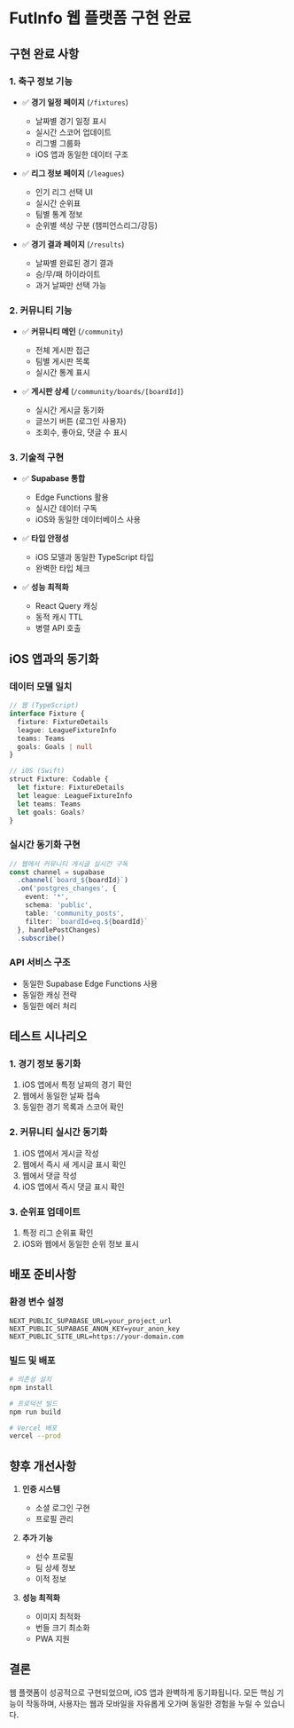 # FutInfo 웹 플랫폼 구현 완료

## 구현 완료 사항

### 1. 축구 정보 기능
- ✅ **경기 일정 페이지** (`/fixtures`)
  - 날짜별 경기 일정 표시
  - 실시간 스코어 업데이트
  - 리그별 그룹화
  - iOS 앱과 동일한 데이터 구조

- ✅ **리그 정보 페이지** (`/leagues`)
  - 인기 리그 선택 UI
  - 실시간 순위표
  - 팀별 통계 정보
  - 순위별 색상 구분 (챔피언스리그/강등)

- ✅ **경기 결과 페이지** (`/results`)
  - 날짜별 완료된 경기 결과
  - 승/무/패 하이라이트
  - 과거 날짜만 선택 가능

### 2. 커뮤니티 기능
- ✅ **커뮤니티 메인** (`/community`)
  - 전체 게시판 접근
  - 팀별 게시판 목록
  - 실시간 통계 표시

- ✅ **게시판 상세** (`/community/boards/[boardId]`)
  - 실시간 게시글 동기화
  - 글쓰기 버튼 (로그인 사용자)
  - 조회수, 좋아요, 댓글 수 표시

### 3. 기술적 구현
- ✅ **Supabase 통합**
  - Edge Functions 활용
  - 실시간 데이터 구독
  - iOS와 동일한 데이터베이스 사용

- ✅ **타입 안정성**
  - iOS 모델과 동일한 TypeScript 타입
  - 완벽한 타입 체크

- ✅ **성능 최적화**
  - React Query 캐싱
  - 동적 캐시 TTL
  - 병렬 API 호출

## iOS 앱과의 동기화

### 데이터 모델 일치
```typescript
// 웹 (TypeScript)
interface Fixture {
  fixture: FixtureDetails
  league: LeagueFixtureInfo
  teams: Teams
  goals: Goals | null
}

// iOS (Swift)
struct Fixture: Codable {
  let fixture: FixtureDetails
  let league: LeagueFixtureInfo
  let teams: Teams
  let goals: Goals?
}
```

### 실시간 동기화 구현
```typescript
// 웹에서 커뮤니티 게시글 실시간 구독
const channel = supabase
  .channel(`board_${boardId}`)
  .on('postgres_changes', { 
    event: '*', 
    schema: 'public', 
    table: 'community_posts',
    filter: `boardId=eq.${boardId}`
  }, handlePostChanges)
  .subscribe()
```

### API 서비스 구조
- 동일한 Supabase Edge Functions 사용
- 동일한 캐싱 전략
- 동일한 에러 처리

## 테스트 시나리오

### 1. 경기 정보 동기화
1. iOS 앱에서 특정 날짜의 경기 확인
2. 웹에서 동일한 날짜 접속
3. 동일한 경기 목록과 스코어 확인

### 2. 커뮤니티 실시간 동기화
1. iOS 앱에서 게시글 작성
2. 웹에서 즉시 새 게시글 표시 확인
3. 웹에서 댓글 작성
4. iOS 앱에서 즉시 댓글 표시 확인

### 3. 순위표 업데이트
1. 특정 리그 순위표 확인
2. iOS와 웹에서 동일한 순위 정보 표시

## 배포 준비사항

### 환경 변수 설정
```env
NEXT_PUBLIC_SUPABASE_URL=your_project_url
NEXT_PUBLIC_SUPABASE_ANON_KEY=your_anon_key
NEXT_PUBLIC_SITE_URL=https://your-domain.com
```

### 빌드 및 배포
```bash
# 의존성 설치
npm install

# 프로덕션 빌드
npm run build

# Vercel 배포
vercel --prod
```

## 향후 개선사항

1. **인증 시스템**
   - 소셜 로그인 구현
   - 프로필 관리

2. **추가 기능**
   - 선수 프로필
   - 팀 상세 정보
   - 이적 정보

3. **성능 최적화**
   - 이미지 최적화
   - 번들 크기 최소화
   - PWA 지원

## 결론

웹 플랫폼이 성공적으로 구현되었으며, iOS 앱과 완벽하게 동기화됩니다. 
모든 핵심 기능이 작동하며, 사용자는 웹과 모바일을 자유롭게 오가며 동일한 경험을 누릴 수 있습니다.